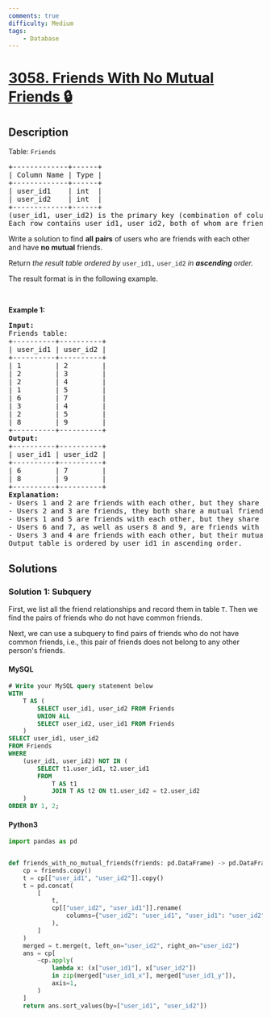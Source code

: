 ```yaml
---
comments: true
difficulty: Medium
tags:
    - Database
---
```


<!-- problem:start -->

# [3058. Friends With No Mutual Friends 🔒](https://leetcode.com/problems/friends-with-no-mutual-friends)

## Description

<!-- description:start -->

<p>Table: <code>Friends</code></p>

<pre>
+-------------+------+
| Column Name | Type |
+-------------+------+
| user_id1    | int  |
| user_id2    | int  |
+-------------+------+
(user_id1, user_id2) is the primary key (combination of columns with unique values) for this table.
Each row contains user id1, user id2, both of whom are friends with each other.
</pre>

<p>Write a solution to find <strong>all</strong> <strong>pairs</strong> of users who are friends with each other and have <strong>no mutual</strong> friends.</p>

<p>Return <em>the result table ordered by </em><code>user_id1,</code> <code>user_id2</code><em> in <strong>ascending</strong></em><em><strong> </strong>order.</em></p>

<p>The result format is in the following example.</p>

<p>&nbsp;</p>
<p><strong class="example">Example 1:</strong></p>

<pre>
<strong>Input:</strong> 
Friends table:
+----------+----------+
| user_id1 | user_id2 | 
+----------+----------+
| 1        | 2        | 
| 2        | 3        | 
| 2        | 4        | 
| 1        | 5        | 
| 6        | 7        | 
| 3        | 4        | 
| 2        | 5        | 
| 8        | 9        | 
+----------+----------+
<strong>Output:</strong> 
+----------+----------+
| user_id1 | user_id2 | 
+----------+----------+
| 6        | 7        | 
| 8        | 9        | 
+----------+----------+
<strong>Explanation:</strong> 
- Users 1 and 2 are friends with each other, but they share a mutual friend with user ID 5, so this pair is not included.
- Users 2 and 3 are friends, they both share a mutual friend with user ID 4, resulting in exclusion, similarly for users 2 and 4 who share a mutual friend with user ID 3, hence not included.
- Users 1 and 5 are friends with each other, but they share a mutual friend with user ID 2, so this pair is not included.
- Users 6 and 7, as well as users 8 and 9, are friends with each other, and they don&#39;t have any mutual friends, hence included.
- Users 3 and 4 are friends with each other, but their mutual connection with user ID 2 means they are not included, similarly for users 2 and 5 are friends but are excluded due to their mutual connection with user ID 1.
Output table is ordered by user_id1 in ascending order.</pre>

<!-- description:end -->

## Solutions

<!-- solution:start -->

### Solution 1: Subquery

First, we list all the friend relationships and record them in table `T`. Then we find the pairs of friends who do not have common friends.

Next, we can use a subquery to find pairs of friends who do not have common friends, i.e., this pair of friends does not belong to any other person's friends.

<!-- tabs:start -->

#### MySQL

```sql
# Write your MySQL query statement below
WITH
    T AS (
        SELECT user_id1, user_id2 FROM Friends
        UNION ALL
        SELECT user_id2, user_id1 FROM Friends
    )
SELECT user_id1, user_id2
FROM Friends
WHERE
    (user_id1, user_id2) NOT IN (
        SELECT t1.user_id1, t2.user_id1
        FROM
            T AS t1
            JOIN T AS t2 ON t1.user_id2 = t2.user_id2
    )
ORDER BY 1, 2;
```

#### Python3

```python
import pandas as pd


def friends_with_no_mutual_friends(friends: pd.DataFrame) -> pd.DataFrame:
    cp = friends.copy()
    t = cp[["user_id1", "user_id2"]].copy()
    t = pd.concat(
        [
            t,
            cp[["user_id2", "user_id1"]].rename(
                columns={"user_id2": "user_id1", "user_id1": "user_id2"}
            ),
        ]
    )
    merged = t.merge(t, left_on="user_id2", right_on="user_id2")
    ans = cp[
        ~cp.apply(
            lambda x: (x["user_id1"], x["user_id2"])
            in zip(merged["user_id1_x"], merged["user_id1_y"]),
            axis=1,
        )
    ]
    return ans.sort_values(by=["user_id1", "user_id2"])
```

<!-- tabs:end -->

<!-- solution:end -->

<!-- problem:end -->
